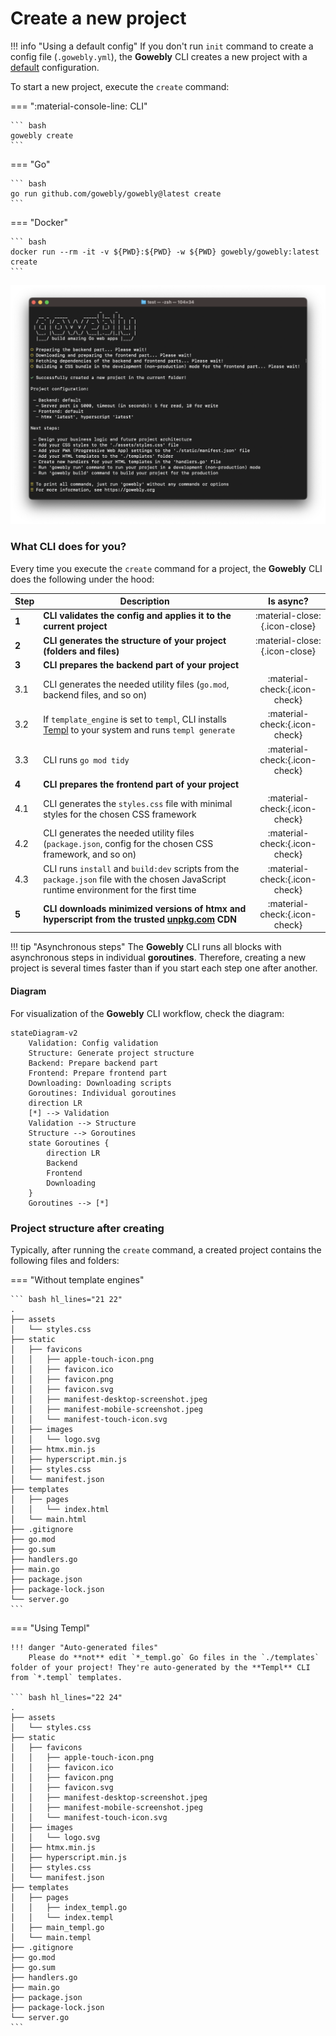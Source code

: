 # Create a new project

!!! info "Using a default config"
    If you don't run `init` command to create a config file (`.gowebly.yml`), the **Gowebly** CLI creates a new project with a [default][repo_default_config] configuration.

To start a new project, execute the `create` command:

=== ":material-console-line: CLI"

    ``` bash
    gowebly create
    ```

=== "Go"

    ``` bash
    go run github.com/gowebly/gowebly@latest create
    ```

=== "Docker"

    ``` bash
    docker run --rm -it -v ${PWD}:${PWD} -w ${PWD} gowebly/gowebly:latest create
    ```

<img width="720" alt="gowebly create" src="https://raw.githubusercontent.com/gowebly/.github/main/images/gowebly_create.png">

### What CLI does for you?

Every time you execute the `create` command for a project, the **Gowebly** CLI does the following under the hood:

| Step  | Description                                                                                                                               |           Is async?           |
| ----- | ----------------------------------------------------------------------------------------------------------------------------------------- | :---------------------------: |
| **1** | **CLI validates the config and applies it to the current project**                                                                        | :material-close:{.icon-close} |
| **2** | **CLI generates the structure of your project (folders and files)**                                                                       | :material-close:{.icon-close} |
| **3** | **CLI prepares the backend part of your project**                                                                                         |                               |
| 3.1   | CLI generates the needed utility files (`go.mod`, backend files, and so on)                                                               | :material-check:{.icon-check} |
| 3.2   | If `template_engine` is set to `templ`, CLI installs [Templ][templ_url] to your system and runs `templ generate`                          | :material-check:{.icon-check} |
| 3.3   | CLI runs `go mod tidy`                                                                                                                    | :material-check:{.icon-check} |
| **4** | **CLI prepares the frontend part of your project**                                                                                        |                               |
| 4.1   | CLI generates the `styles.css` file with minimal styles for the chosen CSS framework                                                      | :material-check:{.icon-check} |
| 4.2   | CLI generates the needed utility files (`package.json`, config for the chosen CSS framework, and so on)                                   | :material-check:{.icon-check} |
| 4.3   | CLI runs `install` and `build:dev` scripts from the `package.json` file with the chosen JavaScript runtime environment for the first time | :material-check:{.icon-check} |
| **5** | **CLI downloads minimized versions of htmx and hyperscript from the trusted [unpkg.com][unpkg_url] CDN**                                  | :material-check:{.icon-check} |

!!! tip "Asynchronous steps"
    The **Gowebly** CLI runs all blocks with asynchronous steps in individual **goroutines**. Therefore, creating a new project is several times faster than if you start each step one after another.

#### Diagram

For visualization of the **Gowebly** CLI workflow, check the diagram:

```mermaid
stateDiagram-v2
    Validation: Config validation
    Structure: Generate project structure
    Backend: Prepare backend part
    Frontend: Prepare frontend part
    Downloading: Downloading scripts
    Goroutines: Individual goroutines
    direction LR
    [*] --> Validation
    Validation --> Structure
    Structure --> Goroutines
    state Goroutines {
        direction LR
        Backend
        Frontend
        Downloading
    }
    Goroutines --> [*]
```

### Project structure after creating

Typically, after running the `create` command, a created project contains the following files and folders:

=== "Without template engines"

    ``` bash hl_lines="21 22"
    .
    ├── assets
    │   └── styles.css
    ├── static
    │   ├── favicons
    │   │   ├── apple-touch-icon.png
    │   │   ├── favicon.ico
    │   │   ├── favicon.png
    │   │   ├── favicon.svg
    │   │   ├── manifest-desktop-screenshot.jpeg
    │   │   ├── manifest-mobile-screenshot.jpeg
    │   │   └── manifest-touch-icon.svg
    │   ├── images
    │   │   └── logo.svg
    │   ├── htmx.min.js
    │   ├── hyperscript.min.js
    │   ├── styles.css
    │   └── manifest.json
    ├── templates
    │   ├── pages
    │   │   └── index.html
    │   └── main.html
    ├── .gitignore
    ├── go.mod
    ├── go.sum
    ├── handlers.go
    ├── main.go
    ├── package.json
    ├── package-lock.json
    └── server.go
    ```

=== "Using Templ"

    !!! danger "Auto-generated files"
        Please do **not** edit `*_templ.go` Go files in the `./templates` folder of your project! They're auto-generated by the **Templ** CLI from `*.templ` templates.

    ``` bash hl_lines="22 24"
    .
    ├── assets
    │   └── styles.css
    ├── static
    │   ├── favicons
    │   │   ├── apple-touch-icon.png
    │   │   ├── favicon.ico
    │   │   ├── favicon.png
    │   │   ├── favicon.svg
    │   │   ├── manifest-desktop-screenshot.jpeg
    │   │   ├── manifest-mobile-screenshot.jpeg
    │   │   └── manifest-touch-icon.svg
    │   ├── images
    │   │   └── logo.svg
    │   ├── htmx.min.js
    │   ├── hyperscript.min.js
    │   ├── styles.css
    │   └── manifest.json
    ├── templates
    │   ├── pages
    │   │   ├── index_templ.go
    │   │   └── index.templ
    │   ├── main_templ.go
    │   └── main.templ
    ├── .gitignore
    ├── go.mod
    ├── go.sum
    ├── handlers.go
    ├── main.go
    ├── package.json
    ├── package-lock.json
    └── server.go
    ```

<!-- Links -->

[repo_default_config]: https://github.com/gowebly/gowebly/blob/main/internal/attachments/configs/default.yml
[templ_url]: https://github.com/a-h/templ
[unpkg_url]: https://unpkg.com